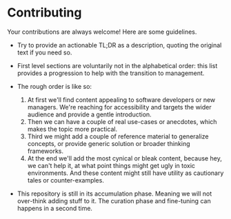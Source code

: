 # Contributing

Your contributions are always welcome! Here are some guidelines.

- Try to provide an actionable TL;DR as a description, quoting the original text if you need so.

- First level sections are voluntarily not in the alphabetical order: this
list provides a progression to help with the transition to management.

- The rough order is like so:

  1. At first we'll find content appealing to software developers or new managers. We're reaching for accessibility and targets the wider audience and provide a gentle introduction.
  1. Then we can have a couple of real use-cases or anecdotes, which makes the topic more practical.
  1. Third we might add a couple of reference material to generalize concepts, or provide generic solution or broader thinking frameworks.
  1. At the end we'll add the most cynical or bleak content, because hey, we can't help it, at what point things might get ugly in toxic environments. And these content might still have utility as cautionary tales or counter-examples.

- This repository is still in its accumulation phase. Meaning we will not over-think adding stuff to it. The curation phase and fine-tuning can happens in a second time.
